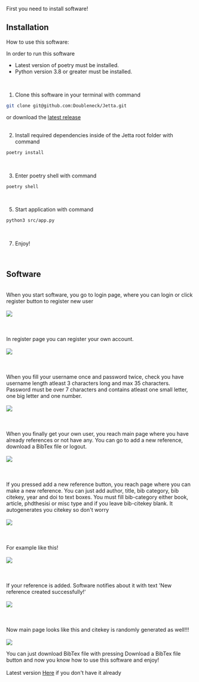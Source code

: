 First you need to install software!

## Installation

How to use this software:
<br/>

In order to run this software
- Latest version of poetry must be installed.
- Python version 3.8 or greater must be installed.
<br/>

1. Clone this software in your terminal with command 
```bash
git clone git@github.com:Doubleneck/Jetta.git
```
or download the [latest release](https://github.com/Doubleneck/Jetta/releases/tag/v.1.0.0)
<br/>
<br/>

2. Install required dependencies inside of the Jetta root folder with command
```bash
poetry install
```
<br/>

3. Enter poetry shell with command
```bash
poetry shell
```
<br/>

5. Start application with command
```bash
python3 src/app.py
```
<br/>

7. Enjoy!
<br/>




## Software
\
When you start software, you go to login page, where you can login or click register button to register new user\
\
![](./pictures/Login.png)\
\
\
\
In register page you can register your own account.\
\
![](./pictures/Register.png)\
\
\
\
When you fill your username once and password twice, check you have username length atleast 3 characters long and max 35 characters.
Password must be over 7 characters and contains atleast one small letter, one big letter and one number.\
\
![](./pictures/Register_filled.png)\
\
\
\
When you finally get your own user, you reach main page where you have already references or not have any. You can go to add a new reference, download a BibTex file or logout.\
\
![](./pictures/Main_page.png)\
\
\
\
If you pressed add a new reference button, you reach page where you can make a new reference. You can just add author, title, bib category, bib citekey, year and doi to text boxes. You must fill bib-category either book, article, phdthesisi or misc type and if you leave bib-citekey blank. It autogenerates you citekey so don't worry\
\
![](./pictures/New_reference.png)\
\
\
\
For example like this!\
\
![](./pictures/Reference_filled.png)\
\
\
\
If your reference is added. Software notifies about it with text 'New reference created successfully!'\
\
![](./pictures/Reference_created_successfully.png)\
\
\
\
Now main page looks like this and citekey is randomly generated as well!!!\
\
![](./pictures/Reference_in_main.png)


You can just download BibTex file with pressing Download a BibTex file button and now you know how to use this software and enjoy!\
\
Latest version [Here](https://github.com/Doubleneck/Jetta/releases/tag/v.1.0.0) if you don't have it already
